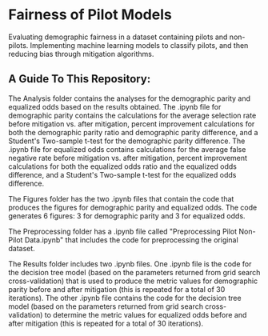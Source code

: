 # Fairness of Pilot Models
Evaluating demographic fairness in a dataset containing pilots and non-pilots. Implementing machine learning models to classify pilots, and then reducing bias through mitigation algorithms.

## A Guide To This Repository:
The Analysis folder contains the analyses for the demographic parity and equalized odds based on the results obtained. The .ipynb file for demographic parity contains the calculations for the average selection rate before mitigation vs. after mitigation, percent improvement calculations for both the demographic parity ratio and demographic parity difference, and a Student's Two-sample t-test for the demographic parity difference. The .ipynb file for equalized odds contains calculations for the average false negative rate before mitigation vs. after mitigation, percent improvement calculations for both the equalized odds ratio and the equalized odds difference, and a Student's Two-sample t-test for the equalized odds difference.

The Figures folder has the two .ipynb files that contain the code that produces the figures for demographic parity and equalized odds. The code generates 6 figures: 3 for demographic parity and 3 for equalized odds.

The Preprocessing folder has a .ipynb file called "Preprocessing Pilot Non-Pilot Data.ipynb" that includes the code for preprocessing the original dataset.

The Results folder includes two .ipynb files. One .ipynb file is the code for the decision tree model (based on the parameters returned from grid search cross-validation) that is used to produce the metric values for demographic parity before and after mitigation (this is repeated for a total of 30 iterations). The other .ipynb file contains the code for the decision tree model (based on the parameters returned from grid search cross-validation) to determine the metric values for equalized odds before and after mitigation (this is repeated for a total of 30 iterations).

